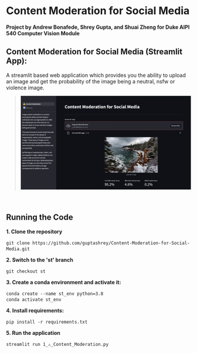 # Content Moderation for Social Media

**Project by Andrew Bonafede, Shrey Gupta, and Shuai Zheng for Duke AIPI 540 Computer Vision Module**

## Content Moderation for Social Media (Streamlit App):
A streamlit based web application which provides you the ability to upload an image and get the probability of the image being a neutral, nsfw or violence image. 
>![img.png](assets/image_1.png)

&nbsp;
## Running the Code

**1. Clone the repository**
```
git clone https://github.com/guptashrey/Content-Moderation-for-Social-Media.git
```
**2. Switch to the 'st' branch**
```
git checkout st
```
**3. Create a conda environment and activate it:** 
```
conda create --name st_env python=3.8
conda activate st_env
```
**4. Install requirements:** 
```
pip install -r requirements.txt
```
**5. Run the application**
```
streamlit run 1_⚠️_Content_Moderation.py
```